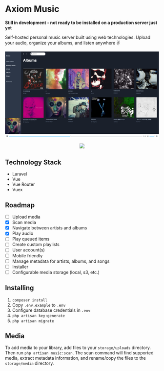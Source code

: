 # Axiom Music
**Still in development - not ready to be installed on a production server just yet**

Self-hosted personal music server built using web technologies. Upload your audio, organize your albums, and listen anywhere :v:

<p align="center">
    <img src="_github/screenshot.png">
</p>

<p align="center">
    <img src="_github/now_playing.gif">
</p>

## Technology Stack
- Laravel
- Vue
- Vue Router
- Vuex

## Roadmap
- [ ] Upload media
- [x] Scan media
- [x] Navigate between artists and albums
- [x] Play audio
- [ ] Play queued items
- [ ] Create custom playlists
- [ ] User account(s)
- [ ] Mobile friendly
- [ ] Manage metadata for artists, albums, and songs
- [ ] Installer
- [ ] Configurable media storage (local, s3, etc.)

## Installing
1. `composer install`
2. Copy `.env.example` to `.env`
3. Configure database credentials in `.env`
4. `php artisan key:generate`
5. `php artisan migrate`

## Media
To add media to your library, add files to your `storage/uploads` directory. Then run `php artisan music:scan`. The scan command will find supported media, extract metadata information, and rename/copy the files to the `storage/media` directory.
